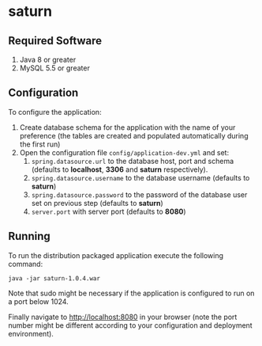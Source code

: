 # saturn

## Required Software

1. Java 8 or greater
2. MySQL 5.5 or greater

## Configuration

To configure the application:

1. Create database schema for the application with the name of your preference (the tables are created and populated automatically during the first run)
2. Open the configuration file `config/application-dev.yml` and set:
   1. `spring.datasource.url` to the database host, port and schema (defaults to **localhost**, **3306** and **saturn** respectively).
   2. `spring.datasource.username` to the database username (defaults to **saturn**)
   3. `spring.datasource.password` to the password of the database user set on previous step (defaults to **saturn**)
   4. `server.port` with server port (defaults to **8080**)

## Running

To run the distribution packaged application execute the following command:

`java -jar saturn-1.0.4.war`

Note that sudo might be necessary if the application is configured to run on a port below 1024.

Finally navigate to [http://localhost:8080](http://localhost:8080) in your browser (note the port number might be different according to your configuration and deployment environment).
